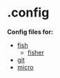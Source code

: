 # .config

**Config files for:**

- [fish](https://fishshell.com/ )
    - [fisher](https://github.com/jorgebucaran/fisher)
- [git](https://git-scm.com/)
- [micro](https://micro-editor.github.io/)
